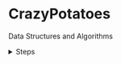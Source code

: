 # CrazyPotatoes
Data Structures and Algorithms

<details>
<summary>Steps</summary>
<div markdown="1">

  <details>
  <summary>* Step 1</summary>
  <div markdown="1">

  div 에 markdown attribute 를 1 로 
  하는 이유는 div 안에서
  markdown 을 사용하기 위해서 입니다.


  </div>
  </details>


</div>
</details>
